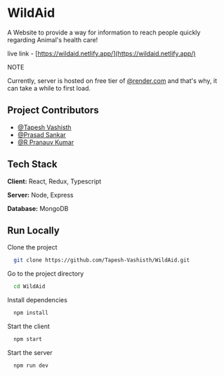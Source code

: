
# WildAid

A Website to provide a way for information to reach people quickly regarding Animal's health care!

live link - [https://wildaid.netlify.app/](https://wildaid.netlify.app/)

NOTE

Currently, server is hosted on free tier of [@render.com](https://render.com/) and that's why, it can take a while to first load.
## Project Contributors

- [@Tapesh Vashisth](https://github.com/Tapesh-Vashisth)
- [@Prasad Sankar](https://github.com/Prasad-178)
- [@R Pranauv Kumar](https://github.com/Pranauv-Kumar1803)

## Tech Stack

**Client:** React, Redux, Typescript

**Server:** Node, Express

**Database:** MongoDB

## Run Locally

Clone the project

```bash
  git clone https://github.com/Tapesh-Vashisth/WildAid.git
```

Go to the project directory

```bash
  cd WildAid
```

Install dependencies

```bash
  npm install
```

Start the client

```bash
  npm start
```

Start the server

```bash
  npm run dev
```
